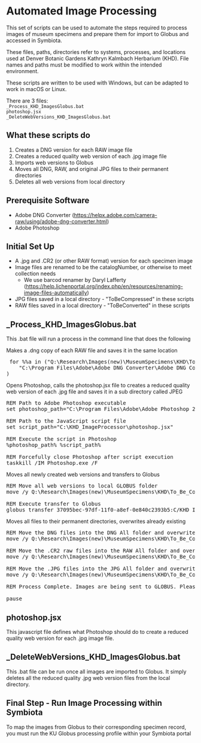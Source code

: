 # Automated Image Processing  
This set of scripts can be used to automate the steps required to process images of museum specimens and prepare them for import to Globus and accessed in Symbiota.  

These files, paths, directories refer to systems, processes, and locations used at Denver Botanic Gardens Kathryn Kalmbach Herbarium (KHD). File names and paths must be modified to work within the intended environment.  

These scripts are written to be used with Windows, but can be adapted to work in macOS or Linux.  

There are 3 files:  
`_Process_KHD_ImagesGlobus.bat`  
`photoshop.jsx`  
`_DeleteWebVersions_KHD_ImagesGlobus.bat`  

## What these scripts do

1. Creates a DNG version for each RAW image file
2. Creates a reduced quality web version of each .jpg image file
3. Imports web versions to Globus
4. Moves all DNG, RAW, and original JPG files to their permanent directories
5. Deletes all web versions from local directory

## Prerequisite Software 
- Adobe DNG Converter (https://helpx.adobe.com/camera-raw/using/adobe-dng-converter.html)  
- Adobe Photoshop

## Initial Set Up  
- A .jpg and .CR2 (or other RAW format) version for each specimen image  
- Image files are renamed to be the catalogNumber, or otherwise to meet collection needs  
  - We use barcod renamer by Daryl Lafferty (https://help.lichenportal.org/index.php/en/resources/renaming-image-files-automatically)  
- JPG files saved in a local directory  - "ToBeCompressed" in these scripts  
- RAW files saved in a local directory - "ToBeConverted" in these scripts  

## _Process_KHD_ImagesGlobus.bat  
This .bat file will run a process in the command line that does the following

Makes a .dng copy of each RAW file and saves it in the same location

<pre> for %%a in ("Q:\Research\Images(new)\MuseumSpecimens\KHD\To_Be_Converted\*.cr2") do (
    "C:\Program Files\Adobe\Adobe DNG Converter\Adobe DNG Converter.exe" -c -fl -cr2.4 -u -d "Q:\Research\Images(new)\MuseumSpecimens\KHD\To_Be_Converted" "%%a"
) </pre>

Opens Photoshop, calls the photoshop.jsx file to creates a reduced quality web version of each .jpg file and saves it in a sub directory called JPEG
<pre>
REM Path to Adobe Photoshop executable
set photoshop_path="C:\Program Files\Adobe\Adobe Photoshop 2025\Photoshop.exe"

REM Path to the JavaScript script file
set script_path="C:\KHD_ImageProcessor\photoshop.jsx"

REM Execute the script in Photoshop
%photoshop_path% %script_path%

REM Forcefully close Photoshop after script execution
taskkill /IM Photoshop.exe /F
</pre>

Moves all newly created web versions and transfers to Globus
<pre>
REM Move all web versions to local GLOBUS folder
move /y Q:\Research\Images(new)\MuseumSpecimens\KHD\To_Be_Compressed\JPEG\*.jpg C:/KHD_ImageProcessor/GLOBUS

REM Execute transfer to Globus
globus transfer 37095bec-97df-11f0-a8ef-0e840c2393b5:C/KHD_ImageProcessor/GLOBUS 67d70bc9-c47a-4583-8a56-5edc02d263ec:/batch_image_upload/DBG/DBG_vascularplants/
</pre>


Moves all files to their permanent directories, overwrites already existing
<pre>
REM Move the DNG files into the DNG All folder and overwrite already existing
move /y Q:\Research\Images(new)\MuseumSpecimens\KHD\To_Be_Converted\*.dng Q:\Research\Images(new)\MuseumSpecimens\KHD\KHD_DNG_ALL

REM Move the .CR2 raw files into the RAW All folder and overwrite already existing
move /y Q:\Research\Images(new)\MuseumSpecimens\KHD\To_Be_Converted\*.CR2 Q:\Research\Images(new)\MuseumSpecimens\KHD\KHD_RAW_ALL

REM Move the .JPG files into the JPG All folder and overwrite already existing
move /y Q:\Research\Images(new)\MuseumSpecimens\KHD\To_Be_Compressed\*.JPG Q:\Research\Images(new)\MuseumSpecimens\KHD\KHD_JPEG_ALL

REM Process Complete. Images are being sent to GLOBUS. Please wait 10 minutes before mapping on SEINet. Use the KU Globus Image Processing Profile.

pause
</pre>

## photoshop.jsx

This javascript file defines what Photoshop should do to create a reduced quality web version for each .jpg image file.

## _DeleteWebVersions_KHD_ImagesGlobus.bat

This .bat file can be run once all images are imported to Globus. It simply deletes all the reduced quality .jpg web version files from the local directory.

## Final Step - Run Image Processing within Symbiota  
To map the images from Globus to their corresponding specimen record, you must run the KU Globus processing profile within your Symbiota portal